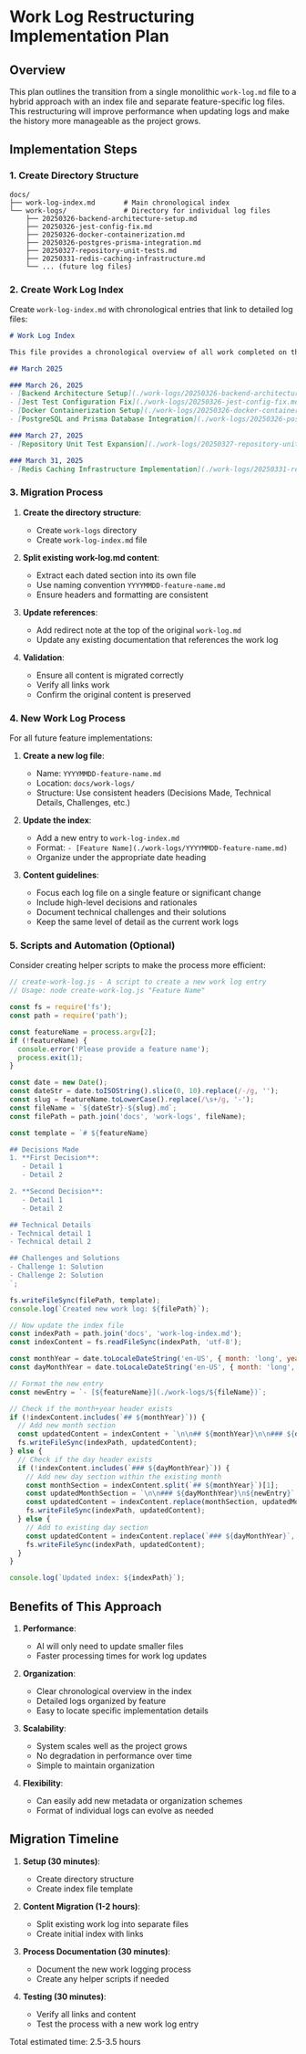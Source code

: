 # Work Log Restructuring Implementation Plan

## Overview

This plan outlines the transition from a single monolithic `work-log.md` file to a hybrid approach with an index file and separate feature-specific log files. This restructuring will improve performance when updating logs and make the history more manageable as the project grows.

## Implementation Steps

### 1. Create Directory Structure

```
docs/
├── work-log-index.md       # Main chronological index
└── work-logs/              # Directory for individual log files
    ├── 20250326-backend-architecture-setup.md
    ├── 20250326-jest-config-fix.md
    ├── 20250326-docker-containerization.md
    ├── 20250326-postgres-prisma-integration.md
    ├── 20250327-repository-unit-tests.md
    ├── 20250331-redis-caching-infrastructure.md
    └── ... (future log files)
```

### 2. Create Work Log Index

Create `work-log-index.md` with chronological entries that link to detailed log files:

```markdown
# Work Log Index

This file provides a chronological overview of all work completed on the Redis Case Study project. Each entry links to a detailed log file.

## March 2025

### March 26, 2025
- [Backend Architecture Setup](./work-logs/20250326-backend-architecture-setup.md)
- [Jest Test Configuration Fix](./work-logs/20250326-jest-config-fix.md)
- [Docker Containerization Setup](./work-logs/20250326-docker-containerization.md)
- [PostgreSQL and Prisma Database Integration](./work-logs/20250326-postgres-prisma-integration.md)

### March 27, 2025
- [Repository Unit Test Expansion](./work-logs/20250327-repository-unit-tests.md)

### March 31, 2025
- [Redis Caching Infrastructure Implementation](./work-logs/20250331-redis-caching-infrastructure.md)
```

### 3. Migration Process

1. **Create the directory structure**:
   - Create `work-logs` directory
   - Create `work-log-index.md` file

2. **Split existing work-log.md content**:
   - Extract each dated section into its own file
   - Use naming convention `YYYYMMDD-feature-name.md`
   - Ensure headers and formatting are consistent

3. **Update references**:
   - Add redirect note at the top of the original `work-log.md`
   - Update any existing documentation that references the work log

4. **Validation**:
   - Ensure all content is migrated correctly
   - Verify all links work
   - Confirm the original content is preserved

### 4. New Work Log Process

For all future feature implementations:

1. **Create a new log file**:
   - Name: `YYYYMMDD-feature-name.md`
   - Location: `docs/work-logs/`
   - Structure: Use consistent headers (Decisions Made, Technical Details, Challenges, etc.)

2. **Update the index**:
   - Add a new entry to `work-log-index.md`
   - Format: `- [Feature Name](./work-logs/YYYYMMDD-feature-name.md)`
   - Organize under the appropriate date heading

3. **Content guidelines**:
   - Focus each log file on a single feature or significant change
   - Include high-level decisions and rationales
   - Document technical challenges and their solutions
   - Keep the same level of detail as the current work logs

### 5. Scripts and Automation (Optional)

Consider creating helper scripts to make the process more efficient:

```javascript
// create-work-log.js - A script to create a new work log entry
// Usage: node create-work-log.js "Feature Name"

const fs = require('fs');
const path = require('path');

const featureName = process.argv[2];
if (!featureName) {
  console.error('Please provide a feature name');
  process.exit(1);
}

const date = new Date();
const dateStr = date.toISOString().slice(0, 10).replace(/-/g, '');
const slug = featureName.toLowerCase().replace(/\s+/g, '-');
const fileName = `${dateStr}-${slug}.md`;
const filePath = path.join('docs', 'work-logs', fileName);

const template = `# ${featureName}

## Decisions Made
1. **First Decision**:
   - Detail 1
   - Detail 2

2. **Second Decision**:
   - Detail 1
   - Detail 2

## Technical Details
- Technical detail 1
- Technical detail 2

## Challenges and Solutions
- Challenge 1: Solution
- Challenge 2: Solution
`;

fs.writeFileSync(filePath, template);
console.log(`Created new work log: ${filePath}`);

// Now update the index file
const indexPath = path.join('docs', 'work-log-index.md');
const indexContent = fs.readFileSync(indexPath, 'utf-8');

const monthYear = date.toLocaleDateString('en-US', { month: 'long', year: 'numeric' });
const dayMonthYear = date.toLocaleDateString('en-US', { month: 'long', day: 'numeric', year: 'numeric' });

// Format the new entry
const newEntry = `- [${featureName}](./work-logs/${fileName})`;

// Check if the month+year header exists
if (!indexContent.includes(`## ${monthYear}`)) {
  // Add new month section
  const updatedContent = indexContent + `\n\n## ${monthYear}\n\n### ${dayMonthYear}\n${newEntry}\n`;
  fs.writeFileSync(indexPath, updatedContent);
} else {
  // Check if the day header exists
  if (!indexContent.includes(`### ${dayMonthYear}`)) {
    // Add new day section within the existing month
    const monthSection = indexContent.split(`## ${monthYear}`)[1];
    const updatedMonthSection = `\n\n### ${dayMonthYear}\n${newEntry}` + monthSection;
    const updatedContent = indexContent.replace(monthSection, updatedMonthSection);
    fs.writeFileSync(indexPath, updatedContent);
  } else {
    // Add to existing day section
    const updatedContent = indexContent.replace(`### ${dayMonthYear}`, `### ${dayMonthYear}\n${newEntry}`);
    fs.writeFileSync(indexPath, updatedContent);
  }
}

console.log(`Updated index: ${indexPath}`);
```

## Benefits of This Approach

1. **Performance**:
   - AI will only need to update smaller files
   - Faster processing times for work log updates

2. **Organization**:
   - Clear chronological overview in the index
   - Detailed logs organized by feature
   - Easy to locate specific implementation details

3. **Scalability**:
   - System scales well as the project grows
   - No degradation in performance over time
   - Simple to maintain organization

4. **Flexibility**:
   - Can easily add new metadata or organization schemes
   - Format of individual logs can evolve as needed

## Migration Timeline

1. **Setup (30 minutes)**:
   - Create directory structure
   - Create index file template

2. **Content Migration (1-2 hours)**:
   - Split existing work log into separate files
   - Create initial index with links

3. **Process Documentation (30 minutes)**:
   - Document the new work logging process
   - Create any helper scripts if needed

4. **Testing (30 minutes)**:
   - Verify all links and content
   - Test the process with a new work log entry

Total estimated time: 2.5-3.5 hours